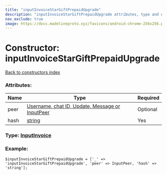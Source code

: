 ```yaml
---
title: "inputInvoiceStarGiftPrepaidUpgrade"
description: "inputInvoiceStarGiftPrepaidUpgrade attributes, type and example"
nav_exclude: true
image: https://docs.madelineproto.xyz/favicons/android-chrome-256x256.png
---
```

# Constructor: inputInvoiceStarGiftPrepaidUpgrade  
[Back to constructors index](/API_docs/constructors/index.html)



### Attributes:

| Name     |    Type       | Required |
|----------|---------------|----------|
|peer|[Username, chat ID, Update, Message or InputPeer](/API_docs/types/InputPeer.html) | Optional|
|hash|[string](/API_docs/types/string.html) | Yes|



### Type: [InputInvoice](/API_docs/types/InputInvoice.html)


### Example:

```
$inputInvoiceStarGiftPrepaidUpgrade = ['_' => 'inputInvoiceStarGiftPrepaidUpgrade', 'peer' => InputPeer, 'hash' => 'string'];
```  
